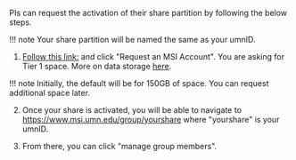 PIs can request the activation of their share partition by following the below steps. 

!!! note
    Your share partition will be named the same as your umnID. 

1) [Follow this link:](https://www.msi.umn.edu/content/eligibility-getting-access) and click "Request an MSI Account". You are asking for Tier 1 space. More on data storage [here](https://www.msi.umn.edu/content/data-storage). 

!!! note
    Initially, the default will be for 150GB of space. You can request additional space later. 

2) Once your share is activated, you will be able to navigate to https://www.msi.umn.edu/group/yourshare where "yourshare" is your umnID.

3) From there, you can click "manage group members". 
